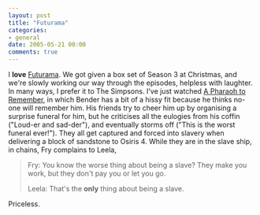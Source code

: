 ```yaml
---
layout: post
title: "Futurama"
categories:
- general
date: 2005-05-21 00:00
comments: true
---
```


<p>I <strong>love</strong> <a href="http://www.gotfuturama.com/">Futurama</a>. We got given a box set of Season 3 at Christmas, and we're slowly working our way through the episodes, helpless with laughter. In many ways, I prefer it to The Simpsons. I've just watched <a href="http://www.gotfuturama.com/Information/Capsules/3ACV17/">A Pharaoh to Remember</a>, in which Bender has a bit of a hissy fit because he thinks no-one will remember him. His friends try to cheer him up by organising a surprise funeral for him, but he criticises all the eulogies from his coffin ("Loud-er and sad-der"), and eventually storms off ("This is the worst funeral ever!"). They all get captured and forced into slavery when delivering a block of sandstone to Osiris 4. While they are in the slave ship, in chains, Fry complains to Leela,</p>

<blockquote>
<p>Fry: You know the worse thing about being a slave? They make you work, but they don't pay you or let you go.</p>
<p>Leela: That's the <strong>only</strong> thing about being a slave.</p>
</blockquote>

<p>Priceless.</p>



